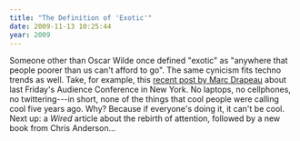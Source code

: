 ```yaml
---
title: "The Definition of 'Exotic'"
date: 2009-11-13 10:25:44
year: 2009
---
```

Someone other than Oscar Wilde once defined "exotic" as "anywhere that people poorer than us can't afford to go". The same cynicism fits techno trends as well. Take, for example, this <a href="http://radar.oreilly.com/2009/11/quarantined-conferences-claust.html">recent post by Marc Drapeau</a> about last Friday's Audience Conference in New York. No laptops, no cellphones, no twittering---in short, none of the things that cool people were calling cool five years ago. Why? Because if everyone's doing it, it can't be cool. Next up: a <em>Wired</em> article about the rebirth of attention, followed by a new book from Chris Anderson...
